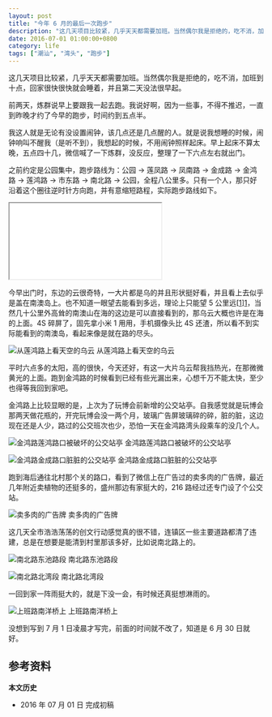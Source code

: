 ```yaml
---
layout: post
title: "今年 6 月的最后一次跑步"
description: "这几天项目比较紧，几乎天天都需要加班。当然偶尔我是拒绝的，吃不消，加班到十点，回家很快很快就会睡着，并且第二天没法很早起。"
date: 2016-07-01 01:00:00+0800
category: life
tags: ["潮汕", "湾头", "跑步"]
---
```


这几天项目比较紧，几乎天天都需要加班。当然偶尔我是拒绝的，吃不消，加班到十点，回家很快很快就会睡着，并且第二天没法很早起。

前两天，炼群说早上要跟我一起去跑。我说好啊，因为一些事，不得不推迟，一直到昨晚才约了今早的跑步，时间约到五点半。

我这人就是无论有没设置闹钟，该几点还是几点醒的人。就是说我想睡的时候，闹钟响叫不醒我（是听不到），我想起的时候，不用闹钟照样起床。早上起床不算太晚，五点四十几，微信喊了一下炼群，没反应，整理了一下六点左右就出门。

之前约定是公园集中，跑步路线为：公园 &rarr; 莲凤路 &rarr; 凤南路 &rarr; 金成路 &rarr; 金鸿路 &rarr; 莲鸿路 &rarr; 市东路 &rarr; 南北路 &rarr; 公园，全程八公里多。只有一个人，那只好沿着这个圈往逆时针方向跑，并有意缩短路程，实际跑步路线如下。

<div class="iframe-container">
    <iframe class="iframe" src="/running-line.html?nikeid=6922000000021229212130001767782985620644"></iframe>
</div>

今早出门时，东边的云很奇特，一大片都是乌的并且形状挺好看，并且看上去似乎是盖在南澳岛上。也不知道一眼望去能看到多远，理论上只能望 5 公里远[[1]][1]，当然几十公里外高耸的南澳山在海的这边是可以直接看到的，那乌云大概也许是在海的上面。4S 碎屏了，固先拿小米 1 用用，手机摄像头比 4S 还渣，所以看不到实际能看到的南澳岛，看起来像是就在路的尽头。

![从莲鸿路上看天空的乌云]({{site.IMG_PATH}}/the-last-run-of-june-01.jpg_640)
从莲鸿路上看天空的乌云

平时六点多的太阳，高的很快，今天还好，有这一大片乌云帮我挡热光，在那微微黄光的上面。跑到金鸿路的时候看到已经有些光漏出来，心想千万不能太快，至少也得等我回到家吧。

金鸿路上比较显眼的是，上次为了玩博会前新增的公交站亭。自我感觉就是玩博会那两天做花瓶的，开完玩博会没一两个月，玻璃广告屏玻璃碎的碎，脏的脏，这边现在还是人少，路过的公交班次也少，恐怕一天在金鸿路湾头段乘车的没几个人。

![金鸿路莲鸿路口被破坏的公交站亭]({{site.IMG_PATH}}/the-last-run-of-june-02.jpg_640)
金鸿路莲鸿路口被破坏的公交站亭

![金鸿路金成路口脏脏的公交站亭]({{site.IMG_PATH}}/the-last-run-of-june-03.jpg_640)
金鸿路金成路口脏脏的公交站亭

跑到海后通往北村那个关的路口，看到了微信上在广告过的卖多肉的广告牌，最近几年附近卖植物的还挺多的，盛州那边有家挺大的，216 路经过还专门设了个公交站。

![卖多肉的广告牌]({{site.IMG_PATH}}/the-last-run-of-june-04.jpg_640)
卖多肉的广告牌

这几天全市浩浩荡荡的创文行动感觉真的很不错，连镇区一些主要道路都清了违建，总是在想要是能清到村里那该多好，比如说南北路上的。

![南北路东池路段]({{site.IMG_PATH}}/the-last-run-of-june-05.jpg_640)
南北路东池路段

![南北路北湾段]({{site.IMG_PATH}}/the-last-run-of-june-06.jpg_640)
南北路北湾段

一回到家一阵雨挺大的，就是下没一会，有时候还真挺想淋雨的。

![上班路南洋桥上]({{site.IMG_PATH}}/the-last-run-of-june-07.jpg_640)
上班路南洋桥上

没想到写到 7 月 1 日凌晨才写完，前面的时间就不改了，知道是 6 月 30 日就好。

## 参考资料

[1]: http://www.guokr.com/article/107/ "地平线离你究竟有多远？ | 果壳网"
**本文历史**

* 2016 年 07 月 01 日 完成初稿
